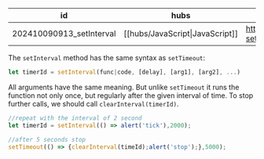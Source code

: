 
| id                       | hubs                            | source                                         |
| ------------------------ | ------------------------------- | ---------------------------------------------- |
| 202410090913_setInterval | [[hubs/JavaScript\|JavaScript]] | https://javascript.info/settimeout-setinterval |
The `setInterval` method has the same syntax as `setTimeout`:

```javascript
let timerId = setInterval(func|code, [delay], [arg1], [arg2], ...)

```
All arguments have the same meaning. But unlike `setTimeout` it runs the function not only once, but regularly after the given interval of time.
To stop further calls, we should call `clearInterval(timerId)`.
```javascript
//repeat with the interval of 2 second 
let timerId = setInterval(() => alert('tick'),2000);

//after 5 seconds stop
setTimeout(() => {clearInterval(timeId);alert('stop');},5000);
```
